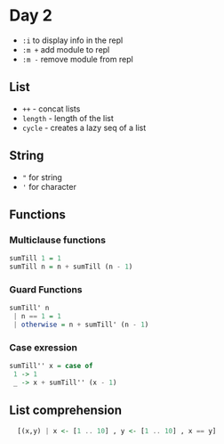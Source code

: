 # Day 2

- `:i` to display info in the repl
- `:m +` add module to repl
- `:m -` remove module from repl

## List

- `++` - concat lists
- `length` - length of the list
- `cycle` - creates a lazy seq of a list

## String

- `"` for string
- `'` for character


## Functions

### Multiclause functions
```haskell
sumTill 1 = 1
sumTill n = n + sumTill (n - 1)
```

### Guard Functions
```haskell
sumTill' n
 | n == 1 = 1
 | otherwise = n + sumTill' (n - 1)
```
### Case exression
```haskell
sumTill'' x = case of
 1 -> 1
 _ -> x + sumTill'' (x - 1)
```

## List comprehension

```haskell
  [(x,y) | x <- [1 .. 10] , y <- [1 .. 10] , x == y]
```